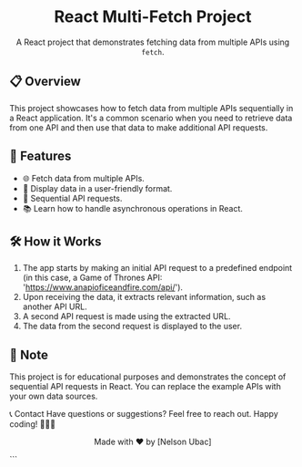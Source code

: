 <h1 align="center">React Multi-Fetch Project</h1>

<p align="center">
  A React project that demonstrates fetching data from multiple APIs using <code>fetch</code>.
</p>

## 📋 Overview

This project showcases how to fetch data from multiple APIs sequentially in a React application. It's a common scenario when you need to retrieve data from one API and then use that data to make additional API requests.

## 🚀 Features

- 🌐 Fetch data from multiple APIs.
- 📜 Display data in a user-friendly format.
- 🔄 Sequential API requests.
- 📚 Learn how to handle asynchronous operations in React.

## 🛠️ How it Works

1. The app starts by making an initial API request to a predefined endpoint (in this case, a Game of Thrones API: 'https://www.anapioficeandfire.com/api/').
2. Upon receiving the data, it extracts relevant information, such as another API URL.
3. A second API request is made using the extracted URL.
4. The data from the second request is displayed to the user.

## 📝 Note
This project is for educational purposes and demonstrates the concept of sequential API requests in React. You can replace the example APIs with your own data sources.


📞 Contact
Have questions or suggestions? Feel free to reach out. Happy coding! 🚀👩‍💻

<p align="center">
  Made with ❤️ by [Nelson Ubac]
</p>
```
